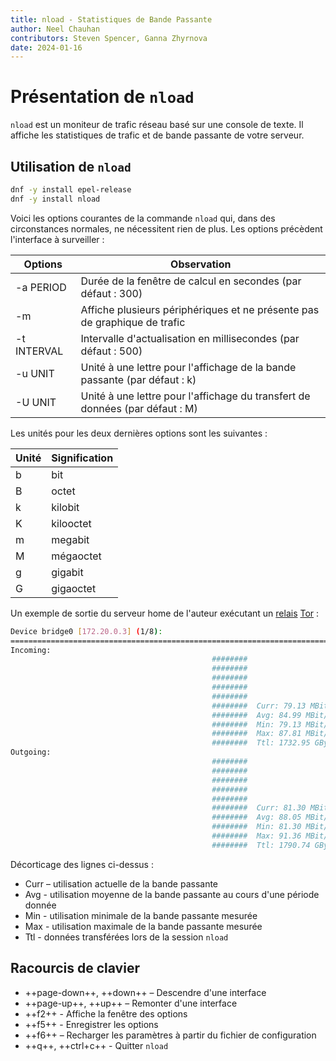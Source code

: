 ```yaml
---
title: nload - Statistiques de Bande Passante
author: Neel Chauhan
contributors: Steven Spencer, Ganna Zhyrnova
date: 2024-01-16
---
```


# Présentation de `nload`

`nload` est un moniteur de trafic réseau basé sur une console de texte. Il affiche les statistiques de trafic et de bande passante de votre serveur.

## Utilisation de `nload`

```bash
dnf -y install epel-release
dnf -y install nload
```

Voici les options courantes de la commande `nload` qui, dans des circonstances normales, ne nécessitent rien de plus. Les options précèdent l'interface à surveiller :

| Options     | Observation                                                                                                     |
| ----------- | --------------------------------------------------------------------------------------------------------------- |
| -a PERIOD   | Durée de la fenêtre de calcul en secondes (par défaut : 300)                 |
| -m          | Affiche plusieurs périphériques et ne présente pas de graphique de trafic                                       |
| -t INTERVAL | Intervalle d'actualisation en millisecondes (par défaut : 500)               |
| -u UNIT     | Unité à une lettre pour l'affichage de la bande passante (par défaut : k)    |
| -U UNIT     | Unité à une lettre pour l'affichage du transfert de données (par défaut : M) |

Les unités pour les deux dernières options sont les suivantes :

| Unité | Signification |
| ----- | ------------- |
| b     | bit           |
| B     | octet         |
| k     | kilobit       |
| K     | kilooctet     |
| m     | megabit       |
| M     | mégaoctet     |
| g     | gigabit       |
| G     | gigaoctet     |

Un exemple de sortie du serveur home de l'auteur exécutant un [relais](https://community.torproject.org/relay/types-of-relays/) [Tor](https://www.torproject.org/) :

```bash
Device bridge0 [172.20.0.3] (1/8):
================================================================================
Incoming:
                                             ########
                                             ########
                                             ########
                                             ########
                                             ########
                                             ########  Curr: 79.13 MBit/s
                                             ########  Avg: 84.99 MBit/s
                                             ########  Min: 79.13 MBit/s
                                             ########  Max: 87.81 MBit/s
                                             ########  Ttl: 1732.95 GByte
Outgoing:
                                             ########
                                             ########
                                             ########
                                             ########
                                             ########
                                             ########  Curr: 81.30 MBit/s
                                             ########  Avg: 88.05 MBit/s
                                             ########  Min: 81.30 MBit/s
                                             ########  Max: 91.36 MBit/s
                                             ########  Ttl: 1790.74 GByte
```

Décorticage des lignes ci-dessus :

- Curr – utilisation actuelle de la bande passante
- Avg - utilisation moyenne de la bande passante au cours d'une période donnée
- Min - utilisation minimale de la bande passante mesurée
- Max - utilisation maximale de la bande passante mesurée
- Ttl - données transférées lors de la session `nload`

## Racourcis de clavier

- \++page-down++, ++down++ – Descendre d'une interface
- \++page-up++, ++up++ – Remonter d'une interface
- \++f2++ - Affiche la fenêtre des options
- \++f5++ - Enregistrer les options
- \++f6++ – Recharger les paramètres à partir du fichier de configuration
- \++q++, ++ctrl+c++ - Quitter `nload`

